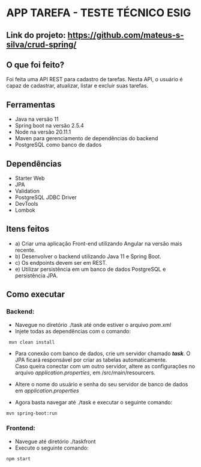 # APP TAREFA - TESTE TÉCNICO ESIG

## Link do projeto: https://github.com/mateus-s-silva/crud-spring/

## O que foi feito?

Foi feita uma API REST para cadastro de tarefas. Nesta API, o usuário é capaz de cadastrar, atualizar, listar e excluir suas tarefas.  

## Ferramentas

- Java na versão 11
- Spring boot na versão 2.5.4
- Node na versão 20.11.1
- Maven para gerenciamento de dependências do backend
- PostgreSQL como banco de dados

## Dependências

- Starter Web
- JPA
- Validation
- PostgreSQL JDBC Driver
- DevTools
- Lombok

## Itens feitos
- a) Criar uma aplicação Front-end utilizando Angular na versão mais recente.
- b) Desenvolver o backend utilizando Java 11 e Spring Boot.
- c) Os endpoints devem ser em REST.
- e) Utilizar persistência em um banco de dados PostgreSQL e persistência JPA.

## Como executar

### Backend: 
- Navegue no diretório ./task até onde estiver o arquivo *pom.xml*
- Injete todas as dependências com o comando:
 ~~~shell
  mvn clean install
~~~~
- Para conexão com banco de dados, crie um servidor chamado ***task***. O JPA ficará responsável por criar as tabelas automaticamente.  
Caso queira conectar com um outro servidor, altere as configurações no arquivo *application.properties*, em /src/main/resourcers.
- Altere o nome do usuário e senha do seu servidor de banco de dados em *application.properties* 
  
  
- Agora basta navegar até ./task e executar o seguinte comando:
~~~shell
mvn spring-boot:run
~~~

### Frontend: 
- Navegue até diretório ./taskfront
- Execute o seguinte comando:
~~~shell
npm start
~~~
